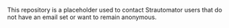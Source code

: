 This repository is a placeholder used to contact Strautomator users that do not have an email set or want to remain anonymous.
